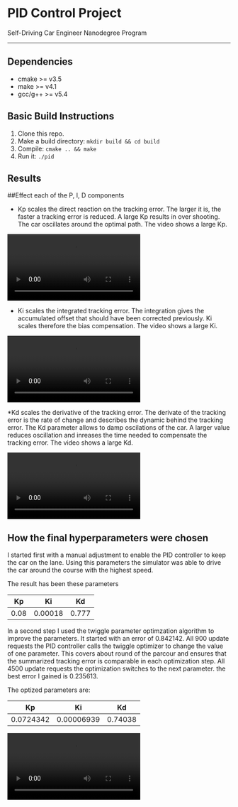 # PID Control Project
Self-Driving Car Engineer Nanodegree Program

---

[//]: # (Image References)
[video1]: ./videos/best.mp4 "Best solution"
[video2]: ./videos/largekp.mp4 "Large Kp"
[video3]: ./videos/largeki.mp4 "Large Ki"
[video4]: ./videos/largekd.mp4 "Large Kd"

## Dependencies

* cmake >= v3.5
* make >= v4.1
* gcc/g++ >= v5.4

## Basic Build Instructions

1. Clone this repo.
2. Make a build directory: `mkdir build && cd build`
3. Compile: `cmake .. && make`
4. Run it: `./pid`

## Results

##Effect each of the P, I, D components

* Kp scales the direct reaction on the tracking error. The larger it is, the faster a tracking error is reduced.
A large Kp results in over shooting. The  car oscillates around the optimal path. The video shows a large Kp.

![alt text][video2]

* Ki scales the integrated tracking error. The integration gives the accumulated offset that should have been corrected previously.
Ki scales therefore the bias compensation. The video shows a large Ki.

![alt text][video3]

*Kd scales the derivative of the tracking error. The derivate of the tracking error is the rate of change and describes the dynamic behind the tracking error. The Kd parameter allows to damp oscilations of the car. A larger value reduces oscillation and inreases the time needed to compensate the tracking error. The video shows a large Kd.

![alt text][video4]

## How the final hyperparameters were chosen

I started first with a manual adjustment to enable the PID controller to keep the car on the lane.
Using this parameters the simulator was able to drive the car around the course with the highest speed.

The result has been these parameters

| Kp      | Ki       | Kd       |
|:-------:|:--------:|:--------:|
| 0.08    | 0.00018  | 0.777    |

In a second step I used the twiggle parameter optimzation algorithm to improve the parameters.
It started with an error of 0.842142.
All 900 update requests the PID controller calls the twiggle optimizer to change the value of one parameter. 
This covers about round of the parcour and ensures that the summarized tracking error is comparable in each optimization step.
All 4500 update requests the optimization switches to the next parameter. the best error I gained is 0.235613.

The optized parameters are:

| Kp        | Ki         | Kd       |
|:---------:|:----------:|:--------:|
| 0.0724342 | 0.00006939 | 0.74038  |

![alt text][video1]





